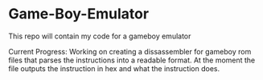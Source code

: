 # Game-Boy-Emulator
This repo will contain my code for a gameboy emulator

Current Progress:
Working on creating a dissassembler for gameboy rom files that parses the instructions into a readable format. At the moment the file outputs the instruction in hex and what the instruction does. 
